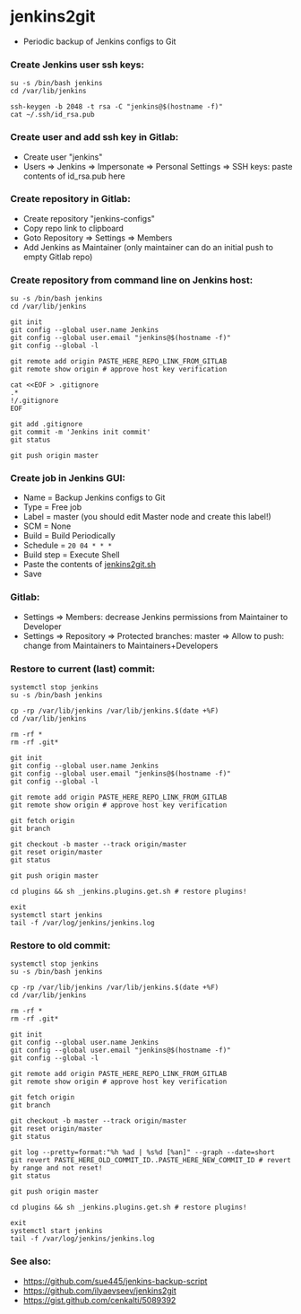 # jenkins2git

* Periodic backup of Jenkins configs to Git

### Create Jenkins user ssh keys:

```
su -s /bin/bash jenkins
cd /var/lib/jenkins

ssh-keygen -b 2048 -t rsa -C "jenkins@$(hostname -f)"
cat ~/.ssh/id_rsa.pub
```

### Create user and add ssh key in Gitlab:

* Create user "jenkins"
* Users => Jenkins => Impersonate => Personal Settings => SSH keys: paste contents of id_rsa.pub here

### Create repository in Gitlab:

* Create repository "jenkins-configs"
* Copy repo link to clipboard
* Goto Repository => Settings => Members
* Add Jenkins as Maintainer (only maintainer can do an initial push to empty Gitlab repo)

### Create repository from command line on Jenkins host:

```
su -s /bin/bash jenkins
cd /var/lib/jenkins

git init
git config --global user.name Jenkins
git config --global user.email "jenkins@$(hostname -f)"
git config --global -l

git remote add origin PASTE_HERE_REPO_LINK_FROM_GITLAB
git remote show origin # approve host key verification

cat <<EOF > .gitignore
.*
!/.gitignore
EOF

git add .gitignore
git commit -m 'Jenkins init commit'
git status

git push origin master
```

### Create job in Jenkins GUI:

* Name = Backup Jenkins configs to Git
* Type = Free job
* Label = master (you should edit Master node and create this label!)
* SCM = None
* Build = Build Periodically
* Schedule = `20 04 * * *`
* Build step = Execute Shell
* Paste the contents of [jenkins2git.sh](jenkins2git.sh)
* Save

### Gitlab:

* Settings => Members: decrease Jenkins permissions from Maintainer to Developer
* Settings => Repository => Protected branches: master => Allow to push: change from Maintainers to Maintainers+Developers

### Restore to current (last) commit:

```
systemctl stop jenkins
su -s /bin/bash jenkins

cp -rp /var/lib/jenkins /var/lib/jenkins.$(date +%F)
cd /var/lib/jenkins

rm -rf *
rm -rf .git*

git init
git config --global user.name Jenkins
git config --global user.email "jenkins@$(hostname -f)"
git config --global -l

git remote add origin PASTE_HERE_REPO_LINK_FROM_GITLAB
git remote show origin # approve host key verification

git fetch origin
git branch

git checkout -b master --track origin/master
git reset origin/master
git status

git push origin master

cd plugins && sh _jenkins.plugins.get.sh # restore plugins!

exit
systemctl start jenkins
tail -f /var/log/jenkins/jenkins.log
```

### Restore to old commit:

```
systemctl stop jenkins
su -s /bin/bash jenkins

cp -rp /var/lib/jenkins /var/lib/jenkins.$(date +%F)
cd /var/lib/jenkins

rm -rf *
rm -rf .git*

git init
git config --global user.name Jenkins
git config --global user.email "jenkins@$(hostname -f)"
git config --global -l

git remote add origin PASTE_HERE_REPO_LINK_FROM_GITLAB
git remote show origin # approve host key verification

git fetch origin
git branch

git checkout -b master --track origin/master
git reset origin/master
git status

git log --pretty=format:"%h %ad | %s%d [%an]" --graph --date=short
git revert PASTE_HERE_OLD_COMMIT_ID..PASTE_HERE_NEW_COMMIT_ID # revert by range and not reset!
git status

git push origin master

cd plugins && sh _jenkins.plugins.get.sh # restore plugins!

exit
systemctl start jenkins
tail -f /var/log/jenkins/jenkins.log
```

### See also:

* https://github.com/sue445/jenkins-backup-script
* https://github.com/ilyaevseev/jenkins2git
* https://gist.github.com/cenkalti/5089392
